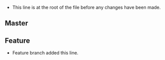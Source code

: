 * This line is at the root of the file before any changes have been made.


Master
-----


Feature
-------
* Feature branch added this line.
